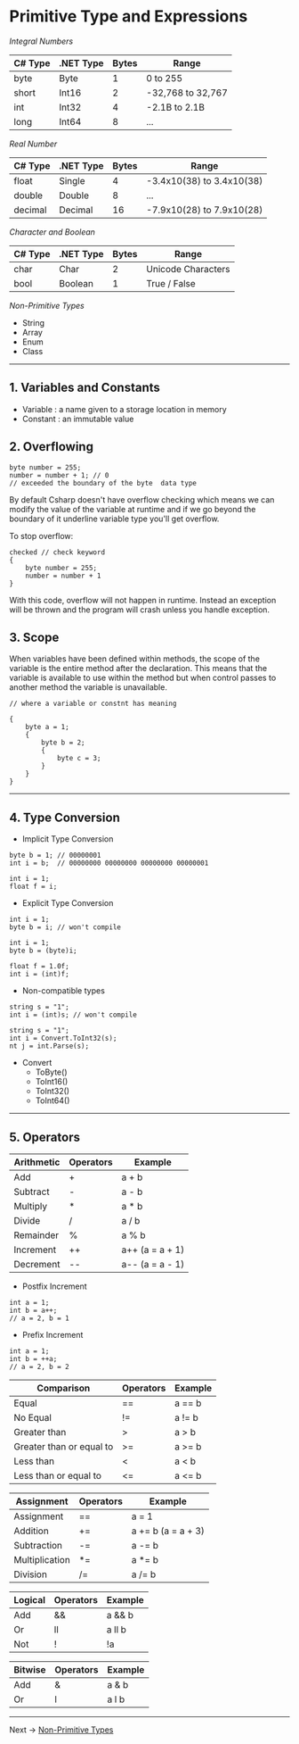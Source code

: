 # Primitive Type and Expressions

*_Integral Numbers_*

| C# Type | .NET Type | Bytes  | Range |
| ------- | ----------| ------ | ----- |
|   byte  |     Byte  |   1    | 0 to 255 |
|   short |    Int16  |   2    | -32,768 to 32,767 |
|   int   |    Int32  |   4    | -2.1B to 2.1B |
|   long  |   Int64   |   8    | ... |

*_Real Number_*

| C# Type | .NET Type | Bytes  | Range |
| ------- | ----------| ------ | ----- |
|  float  |   Single  |   4    | -3.4x10(38) to 3.4x10(38) |
|  double |   Double  |   8    | ... |
| decimal |  Decimal  |   16   | -7.9x10(28) to 7.9x10(28) |

*_Character and Boolean_*

| C# Type | .NET Type | Bytes  | Range |
| ------- | ----------| ------ | ----- |
|   char  |     Char  |   2    | Unicode Characters |
|   bool  |  Boolean  |   1    | True / False |

*_Non-Primitive Types_*
- String
- Array
- Enum
- Class
___

## 1. Variables and Constants
- Variable : a name given to a storage location in memory
- Constant : an immutable value

## 2. Overflowing
```
byte number = 255;
number = number + 1; // 0 
// exceeded the boundary of the byte  data type
```
By default Csharp doesn't have overflow checking which means we can modify the value of the variable at runtime
and if we go beyond the boundary of it underline variable type you'll get overflow.

To stop overflow:
```
checked // check keyword
{
    byte number = 255;
    number = number + 1
}
```
With this code, overflow will not happen in runtime. 
Instead an exception will be thrown and the program will crash unless you handle exception.

## 3. Scope

When variables have been defined within methods, the scope of the variable is the entire method after the declaration. This means that the variable is available to use within the method but when control passes to another method the variable is unavailable.

```
// where a variable or constnt has meaning

{
    byte a = 1;
    {
        byte b = 2;
        {
            byte c = 3;
        }
    }
}
```
___
## 4. Type Conversion
- Implicit Type Conversion
```
byte b = 1; // 00000001
int i = b;  // 00000000 00000000 00000000 00000001

int i = 1;
float f = i;
```
- Explicit Type Conversion
```
int i = 1;  
byte b = i; // won't compile

int i = 1;
byte b = (byte)i; 

float f = 1.0f;
int i = (int)f;
```
- Non-compatible types
```
string s = "1";
int i = (int)s; // won't compile

string s = "1";
int i = Convert.ToInt32(s);
nt j = int.Parse(s);
```
- Convert
  - ToByte()
  - ToInt16()
  - ToInt32()
  - ToInt64()
___

## 5. Operators

| Arithmetic | Operators | Example  | 
| ---------- | ----------| -------- |
|       Add  |      +    |   a + b  | 
|   Subtract |      -    |   a - b  | 
|   Multiply |      *    |   a * b  | 
|    Divide  |      /    |   a / b  |
|   Remainder|     %     |   a % b  |
|  Increment |     ++    |    a++ (a = a + 1) |
|  Decrement |    --     |    a-- (a = a - 1) |

- Postfix Increment
```
int a = 1;
int b = a++;
// a = 2, b = 1
```
- Prefix Increment
```
int a = 1;
int b = ++a;
// a = 2, b = 2
```
| Comparison | Operators | Example  | 
| ---------- | ----------| -------- |
|     Equal  |     ==    |  a == b  | 
|   No Equal |     !=    |  a != b  | 
| Greater than |    >    |   a > b  | 
| Greater than or equal to |   >=   |   a >= b  |
|  Less than  |    <     |   a < b  |
|  Less than or equal to |  <=  |   a <= b  |

| Assignment | Operators | Example  | 
| ---------- | ----------| -------- |
| Assignment |     ==    |    a = 1 | 
| Addition   |     +=    |  a += b (a = a + 3)| 
| Subtraction |    -=    |   a -= b | 
| Multiplication |   *=  |   a *= b  |
|  Division  |    /=    |   a /= b  |

| Logical | Operators | Example  | 
| ---------- | ----------| -------- |
|     Add    |     &&    |  a && b  | 
|     Or     |     ll    |  a ll b  | 
|     Not    |      !    |    !a    | 

| Bitwise | Operators | Example  | 
| ---------- | ----------| -------- |
|     Add    |     &    |  a & b  | 
|     Or     |     l    |  a l b  | 
___

Next -> [Non-Primitive Types](https://github.com/JackieG19/Csharp-NonPrimitive-Types)
